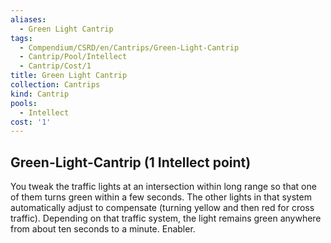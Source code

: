 ```yaml
---
aliases:
  - Green Light Cantrip
tags:
  - Compendium/CSRD/en/Cantrips/Green-Light-Cantrip
  - Cantrip/Pool/Intellect
  - Cantrip/Cost/1
title: Green Light Cantrip
collection: Cantrips
kind: Cantrip
pools:
  - Intellect
cost: '1'
---
```

## Green-Light-Cantrip (1 Intellect point)  
You tweak the traffic lights at an intersection within long range so that one of them turns green within a few seconds. The other lights in that system automatically adjust to compensate (turning yellow and then red for cross traffic). Depending on that traffic system, the light remains green anywhere from about ten seconds to a minute. Enabler.  
  
